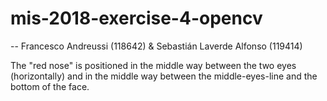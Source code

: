 # mis-2018-exercise-4-opencv
--
Francesco Andreussi (118642) & Sebastián Laverde Alfonso (119414)

The "red nose" is positioned in the middle way between the two eyes (horizontally) and in the middle way between the middle-eyes-line and the bottom of the face.
